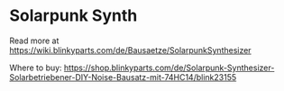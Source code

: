 # Solarpunk Synth

Read more at https://wiki.blinkyparts.com/de/Bausaetze/SolarpunkSynthesizer

Where to buy: https://shop.blinkyparts.com/de/Solarpunk-Synthesizer-Solarbetriebener-DIY-Noise-Bausatz-mit-74HC14/blink23155
